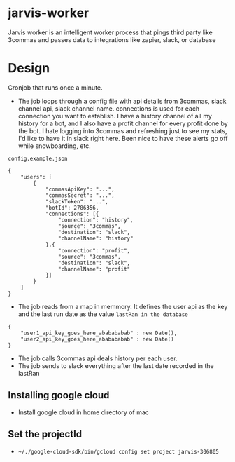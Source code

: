 # jarvis-worker
Jarvis worker is an intelligent worker process that pings third party like 3commas and passes data to integrations like zapier, slack, or database

# Design

Cronjob that runs once a minute. 

* The job loops through a config file with api details from 3commas, slack channel api, slack channel name. connections is used for each connection you want to establish. I have
a history channel of all my history for a bot, and I also have a profit channel for every profit done by the bot. I hate logging into 3commas and refreshing just to see my stats, I'd like to have it in slack right here. Been nice to have these alerts go off while snowboarding, etc.

`config.example.json`
```
{
    "users": [
        {
            "commasApiKey": "...",
            "commasSecret": "...",
            "slackToken": "...",
            "botId": 2786356,
            "connections": [{
                "connection": "history",
                "source": "3commas",
                "destination": "slack",
                "channelName": "history"
            },{
                "connection": "profit",
                "source": "3commas",
                "destination": "slack",
                "channelName": "profit"
            }]
        }
    ]
}
```
* The job reads from a map in memmory. It defines the user api as the key and the last run date as the value
`lastRan in the database`
```
{
    "user1_api_key_goes_here_ababababab" : new Date(),
    "user2_api_key_goes_here_ababababab" : new Date()
}
```
* The job calls 3commas api deals history per each user. 
* The job sends to slack everything after the last date recorded in the lastRan

## Installing google cloud
* Install google cloud in home directory of mac

## Set the projectId
* ```~/./google-cloud-sdk/bin/gcloud config set project jarvis-306805```
